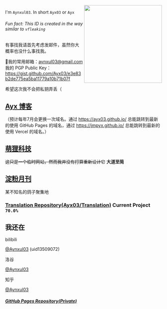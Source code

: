 <img src="https://user-images.githubusercontent.com/75155322/185677596-8915d44f-3da7-4ac4-b5d5-1d90401121d0.png" align=right height=250px />

I'm `Aynxul03`. In short `Ayx03` or `Ayx`

###### Fun fact: This ID is created in the way similar to `vfleaking`

有事找我请首先考虑发邮件，虽然你大概率也没什么事找我。

📮我的常用邮箱：aynxul03@gmail.com
我的 PGP Public Key：https://gist.github.com/Ayx03/e3e83b2de775ea5ba11779a10b71b07f

希望这次我不会把私钥弄丢（

## [Ayx 博客](https://imayx.top/)
（预计每年7月会更换一次域名。通过 <https://ayx03.github.io/> 总能跳转到最新的使用 GitHub Pages 的域名，通过 <https://jmpyx.github.io/> 总能跳转到最新的使用 Vercel 的域名。）
## [萌狸科技](https://f.imayx.top/)
~~这只是一个临时网站，然而我并没有打算重新设计它~~ **大道至简**
## [淀粉月刊](https://dfkan.com/)
某不知名的鸽子聚集地
### [Translation Repository(Ayx03/Translation)](https://github.com/Ayx03/Translation) Current Project `70.0%`

## 我还在

bilibili

[@Aynxul03](https://space.bilibili.com/13509072) (uid13509072)

洛谷

[@Aynxul03](https://www.luogu.com.cn/user/267459)

知乎

[@Aynxul03](https://www.zhihu.com/people/Aynxul03)

##### [GitHub Pages Repository(Private)](https://github.com/Ayx03/Ayx03.github.io)
<!--
**Ayx03/Ayx03** is a ✨ _special_ ✨ repository because its `README.md` (this file) appears on your GitHub profile.

Here are some ideas to get you started:

- 🔭 I’m currently working on ...
- 🌱 I’m currently learning ...
- 👯 I’m looking to collaborate on ...
- 🤔 I’m looking for help with ...
- 💬 Ask me about ...
- 📫 How to reach me: ...
- 😄 Pronouns: ...
- ⚡ Fun fact: ...
-->
